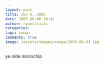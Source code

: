 ```yaml
---
layout: post
title: Jun 6, 2005
date: 2005-06-06 10:41
author: ryanstraits
categories:
tags: xanga
comments: true
image: /assets/images/xanga/2005-06-03.jpg
---
```

<P>ye olde microchip</P>

<!-- break -->
